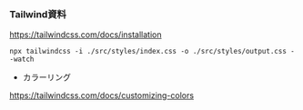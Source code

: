 ### Tailwind資料

https://tailwindcss.com/docs/installation

```
npx tailwindcss -i ./src/styles/index.css -o ./src/styles/output.css --watch
```

- カラーリング

https://tailwindcss.com/docs/customizing-colors
